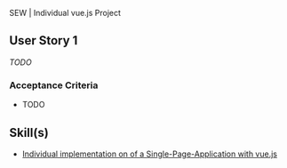 SEW | Individual vue.js Project

## User Story 1
*TODO*

### Acceptance Criteria
- TODO


## Skill(s)
- [Individual implementation on of a Single-Page-Application with vue.js](https://my.skilldisplay.eu/en/skill/2994/0)  
